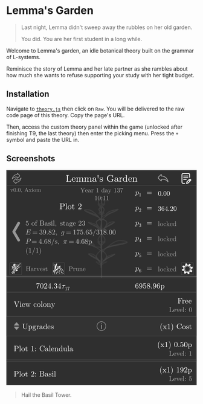 # Lemma's Garden

> Last night, Lemma didn't sweep away the rubbles on her old garden.
> 
> You did. You are her first student in a long while.

Welcome to Lemma's garden, an idle botanical theory built on the grammar of
L-systems.

Reminisce the story of Lemma and her late partner as she rambles about how much
she wants to refuse supporting your study with her tight budget.

## Installation

Navigate to [`theory.js`](./theory.js) then click on `Raw`. You will be
delivered to the raw code page of this theory. Copy the page's URL.

Then, access the custom theory panel within the game (unlocked after finishing
T9, the last theory) then enter the picking menu. Press the `+` symbol and
paste the URL in.

## Screenshots

![ss1](screenshots/00.png "Hail the Basil Tower.")

> Hail the Basil Tower.